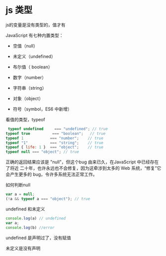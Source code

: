 # js 类型

js的变量是没有类型的，值才有

JavaScript 有七种内置类型：

- 空值（null） 

- 未定义（undefined）

- 布尔值（ boolean）
- 数字（number） 
-  字符串（string） 
-  对象（object） 
-  符号（symbol，ES6 中新增）



看值的类型，typeof

```javascript
 typeof undefined     === "undefined"; // true
typeof true          === "boolean";   // true
typeof 1            === "number";    // true
typeof "1"          === "string";    // true
typeof { life: 1 }  === "object";    // true
typeof null === "object"; // true
```


正确的返回结果应该是 "null"，但这个bug 由来已久，在JavaScript 中已经存在了将近 二十年，也许永远也不会修复，因为这牵涉到太多的 Web 系统，“修复”它会产生更多的 bug，令许多系统无法正常工作。

如何判断null

```javascript
var a = null;  
(!a && typeof a === "object"); // true
```

undefined 和未定义

```javascript
console.log(a) // undefined
var a;
console.log(b) //error
```

undefined 是声明过了，没有赋值

未定义是没有声明





# 



